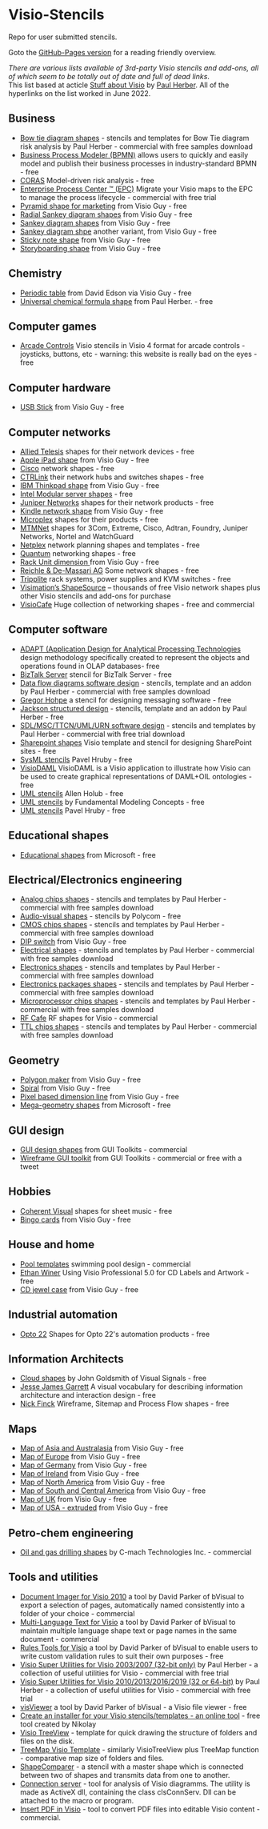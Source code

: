 # Visio-Stencils
Repo for user submitted stencils.

Goto the [GitHub-Pages version](https://visio-resources.github.io/Shapes-n-stencils/) for a reading friendly overview.

*There are various lists available of 3rd-party Visio stencils and add-ons, all of which seem to be totally out of date and full of dead links*.   
This list based at acticle [Stuff about Visio](https://paulherber.co.uk/stuff-about-visio/) by [Paul Herber](https://paulherber.co.uk/contact5.php). All of the hyperlinks on the list worked in June 2022.

## Business  

   <ul>
      <li><a href="https://www.paulherber.co.uk/visio-bowtie/">Bow tie diagram shapes</a> - stencils and templates for Bow Tie diagram risk analysis by Paul Herber - commercial with free samples download</li>
      <li><a href="http://interfacing.com/free-visio-bpmn-modeler">Business Process Modeler (BPMN)</a> allows users to quickly and easily model and publish their business processes in industry-standard BPMN - free</li>
      <!-- <li><a href="http://www.workflow-research.de/Downloads/BPMN/">Business Process Modeler (BPMN)</a> by Workflow Research - free</li> -->
      <li><a href="http://coras.sourceforge.net/downloads.html">CORAS</a> Model-driven risk analysis - free</li>
      <li><a href="http://interfacing.com/free-visio-bpmn-modeler">Enterprise Process Center &trade; (EPC)</a> Migrate your Visio maps to the EPC to manage the process lifecycle - commercial with free trial</li>
      <!-- <li><a href="http://www.ibm.com/developerworks/patterns/library/visio.html">IBM</a> eBusiness Patterns - free</li> -->
      <li><a href="http://www.visguy.com/2006/10/16/marketing-pyramid-shapes/">Pyramid shape for marketing</a> from Visio Guy - free</li>
      <li><a href="http://www.visguy.com/2009/05/08/radial-sankey-diagrams/">Radial Sankey diagram shapes</a> from Visio Guy - free</li>
      <!-- <li><a href="http://www.rdware.com/en/riskit-method/downloads">RISKIT method</a> Management consultancy of some sort - the website is full of search engine friendly management consultancy phrases but tells you almost nothing about what it actually is. So, if you want to deploy your competencies and goals together with your customers' resources in an ongoing real-time interactive scenario then this might be for you.</li> -->
      <li><a href="http://www.visguy.com/2008/01/02/sankey-diagram-shapes-for-visio/">Sankey diagram shapes</a> from Visio Guy - free</li>
      <li><a href="http://www.visguy.com/2009/10/26/follow-the-money-visio-sankey-diagram/">Sankey diagram shpe</a> another variant, from Visio Guy - free</li>
      <li><a href="http://www.visguy.com/2009/04/17/visio-sticky-note-shape/">Sticky note shape</a> from Visio Guy - free</li>
      <li><a href="http://www.visguy.com/2009/11/22/storyboard-frame-visio-shape/">Storyboarding shape</a> from Visio Guy - free</li>
    </ul>

  <H2>Chemistry</h2>
    <ul>
      <li><a href="http://www.visguy.com/2008/02/23/do-you-know-your-elements-a-visio-periodic-table/">Periodic table</a> from David Edson via Visio Guy - free</li>
      <li><a href="https://www.paulherber.co.uk/free-visio-shapes/">Universal chemical formula shape</a> from Paul Herber. - free</li>
    </ul>

  <h2>Computer games</h2>
    <ul>
      <li><a href="http://arcadecontrols.com/arcade_downloads.shtml#Miscellaneous">Arcade Controls</a> Visio stencils in Visio 4 format for arcade controls - joysticks, buttons, etc - warning: this website is really bad on the eyes - free</li>
      <!-- <li><a href="http://www.discoverthat.co.uk/floorplans/">John C. Brown</a> castle and cave shapes for dungeons and dragons - free</li> -->
      <!-- <li><a href="http://www.discoverthat.co.uk/floorplans/">John C. Brown</a> sci-fi spaceship deck design - free</li> -->
    </ul>


  <h2>Computer hardware</h2>
    <ul>
      <li><a href="http://www.visguy.com/2006/11/07/usb-stick-shape/">USB Stick</a> from Visio Guy - free</li>
    </ul>


  <h2>Computer networks</h2>
    <ul>
      <!-- <li><a href="http://www.a10networks.com/resources/logosphotos.php">A10 Networks</a> shapes for their network equipment - free</li> -->
      <li><a href="https://www.alliedtelesis.com/us/en/search?keywords=stencil">Allied Telesis</a> shapes for their network devices - free</li>
      <!-- <li><a href="http://www.altimatech.com/home/index.aspx">Altima Tech</a> sell NetZoom shapes - commercial</li> -->
      <li><a href="http://www.visguy.com/2010/12/19/apple-ipad-visio-shape/">Apple iPad shape</a> from Visio Guy - free</li>
      <!-- <li><a href="http://www.avocent.com/Support_Firmware/ACS/Avocent_Tools.aspx">Avocent</a> network devices shapes - free</li> -->
      <!-- <li><a href="http://www.bluecoat.com/company/news/resources">Blue Coat</a> network security and optimisation - free</li> -->
      <li><a href="http://www.cisco.com/en/US/products/hw/prod_cat_visios.html">Cisco</a> network shapes - free</li>
      <!-- <li><a href="http://www.brianmadden.com/blogs/brianmadden/archive/2004/07/19/now-available-for-download-citrix-metaframe-shapes-visio-stencil.aspx">Citrix server shapes</a> by Brian Madden - free</li> -->
      <!-- <li><a href="http://goremoteapp.com/products-page/visio-shapes/2012-visio-stencil/">Control4</a> Control4 Visio shapes - commercial</li> -->
      <li><a href="http://www.ctrlink.com/sitemap.htm">CTRLink</a> their network hubs and switches shapes - free</li>
      <!-- <li><a href="http://www.dell.com/content/topics/topic.aspx/global/products/pvaul/topics/en/visio?c=us&amp;cs=555&amp;l=en&amp;s=gen">Dell</a> Dell's servers and rack systems - free</li> -->
      <!-- <li><a href="http://www.hubbell-premise.com/visio.aspx">Hubbell</a> network wiring shapes - free</li> -->
      <li><a href="http://www.visguy.com/2006/11/24/thinkpad-network-shape/">IBM Thinkpad shape</a> from Visio Guy - free</li>
      <!-- <li><a href="http://www.imcnetworks.com/Support/VisioIcons.cfm">IMC Networks</a> create detailed and accurate network diagrams, network documentation, proposals and presentations - available upon request</li> -->
      <li><a href="http://lavazzza.wordpress.com/2010/05/19/intel-mfsys25-modular-server-visio/">Intel Modular server shapes</a> - free</li>
      <!-- <li><a href="http://jdtools.ca/visio/">JDTools</a> network shapes for various Sun and IBM items - free</li> -->
      <li><a href="http://www.juniper.net/us/en/products-services/icons-stencils/">Juniper Networks</a> shapes for their network products - free</li>
      <li><a href="http://www.visguy.com/2009/02/10/amazon-kindle-2-visio-network-shape/">Kindle network shape</a> from Visio Guy - free</li>
      <!-- <li><a href="http://www.leviton.com/OA_HTML/ibeCCtpSctDspRte.jsp?section=15500&amp;minisite=10028">Leviton</a> loads of networking shapes - free</li> -->
      <li><a href="http://www.microplex.com/support/visioShapes.html">Microplex</a> shapes for their products - free</li>
      <!-- <li><a href="http://www.moscad.com/rtustencilset.html">MOSCAD</a> Stencil set contains over 50 Motorola MOSCAD and MOSCAD-L objects - commercial - $249!!!!</li> -->
      <li><a href="http://www.mtmnet.com/visio_icons.htm">MTMNet</a> shapes for 3Com, Extreme, Cisco, Adtran, Foundry, Juniper Networks, Nortel and WatchGuard</li>
      <!-- <li><a href="http://www.nexans.co.uk/eservice/UK-en_GB/navigatepub_183256_-11751/3D_Visio_Shapes_for_Nexans_LAN_Systems.html">Nexans</a> network shapes - free</li> -->
      <li><a href="http://www.netplex.gr/planning_2.htm">Netplex</a> network planning shapes and templates - free</li>
      <!-- <li><a href="http://www.ghtrout.com/files/">Nortel resource</a> Nortel 198 shapes - free</li> -->
      <li><a href="http://www.quantum.com/brandbuilder/Templates/VisioStencils/index.aspx">Quantum</a> networking shapes - free</li>
      <li><a href="http://www.visguy.com/2007/04/01/rack-unit-dimension-line/">Rack Unit dimension </a> from Visio Guy - free</li>
      <!-- <li><a href="http://www.rdm.com/en/co/service/downloads-2/planning-and-documentation.aspx">Reichle &amp; De-Massari AG</a> many network shapes - free</li> -->
	  <li><a href="https://www.rdm.com/services/downloads/?rdm_downloads_cat[0]=54">Reichle &amp; De-Massari AG</a> Some network shapes - free</li>
      <li><a href="http://www.tripplite.com/en/lp/visio/index.cfm">Tripplite</a> rack systems, power supplies and KVM switches - free</li>
      <!-- <li><a href="http://www.cs.virginia.edu/~mngroup/projects/routeconfig/">University of Virginia - Multimedia Networks Group</a> RouteConfig - a graphical tool for configuring networks of PC routers - free</li> -->
	  <li><a href="http://www.shapesource.com/">Visimation’s ShapeSource</a> – thousands of free Visio network shapes plus other Visio stencils and add-ons for purchase</li>
      <li><a href="http://www.visiocafe.com/">VisioCafe</a> Huge collection of networking shapes - free and commercial</li>
      <!-- <li><a href="http://www.squaremilesystems.com/products/sms-visio-utils/">SMS Visio Utils for Networks</a> Utilities for creating and organising network diagrams - free </li> -->
      <!-- <li><a href="http://www.bb-elec.com/Tech-Support/Visio-Stencil/Visio-Stencils-Download.aspx">B&B Electronics networking stencils</a> - free </li> -->
    </ul>


  <h2>Computer software</h2>
    <ul>
      <li><a href="http://www.symcorp.com/tech_expertise_design.html">ADAPT (Application Design for Analytical Processing Technologies</a> design methodology specifically created to represent the objects and operations found in OLAP databases- free</li>
      <li><a href="http://sandroaspbiztalkblog.wordpress.com/2011/06/06/visio-2010-stencil-for-biztalk-server-updated/">BizTalk Server</a> stencil for BizTalk Server - free</li>
      <li><a href="https://www.paulherber.co.uk/visio-dfd/">Data flow diagrams software design</a> - stencils, template and an addon by Paul Herber - commercial with free samples download</li>
      <li><a href="http://www.enterpriseintegrationpatterns.com/downloads.html">Gregor Hohpe</a> a stencil for designing messaging software - free</li>
      <li><a href="https://www.paulherber.co.uk/free-visio-addons/">Jackson structured design</a> - stencils, template and an addon by Paul Herber - free</li>
      <!-- <li><a href="http://sirs.scg.ulaval.ca/Perceptory/english/stencil_e.asp">Perceptory - spatial and spatiotemporal PVLs</a> a tested, simple and efficient spatial database and spatiotemporal database visual modelling tool - free</li> -->
      <li><a href="https://www.paulherber.co.uk/visio-uml-sdl/">SDL/MSC/TTCN/UML/URN software design</a> - stencils and templates by Paul Herber - commercial with free trial download</li>
      <li><a href="https://docs.microsoft.com/en-us/archive/blogs/roberdan/visio-template-and-stencil-for-designing-sharepoint-sites-beta">Sharepoint shapes</a> Visio template and stencil for designing SharePoint sites - free</li>
      <li><a href="http://www.softwarestencils.com/sysml/index.html">SysML stencils</a> Pavel Hruby - free</li>
      <li><a href="http://www.daml.org/visiodaml/">VisioDAML</a> VisioDAML is a Visio application to illustrate how Visio can be used to create graphical representations of DAML+OIL ontologies - free</li>
      <li><a href="http://www.holub.com/goodies/uml_visio/">UML stencils</a> Allen Holub - free</li>
      <li><a href="http://www.fmc-modeling.org/tam_stencils">UML stencils</a> by Fundamental Modeling Concepts - free</li>
      <!-- <li><a href="http://pro.iankoenig.com/visio.php">UML stencils</a> Ian Koenig - free</li> -->
      <!-- <li><a href="http://www.objectmentor.com/resources/downloads.html">UML stencils</a> Object Mentor - free</li> -->
      <li><a href="http://www.softwarestencils.com/uml/index.html">UML stencils</a> Pavel Hruby - free</li>
    </ul>


  <h2>Educational shapes</h2>
    <ul>
      <li><a href="https://www.microsoft.com/en-gb/download/details.aspx?id=2497">Educational shapes</a> from Microsoft - free</li>
    </ul>


  <h2>Electrical/Electronics engineering</h2>
    <ul>
      <li><a href="https://www.paulherber.co.uk/visio-analog/">Analog chips shapes</a> - stencils and templates by Paul Herber - commercial with free samples download</li>
      <li><a href="https://www.poly.com/us/en/resources/visio-templates">Audio-visual shapes</a> - stencils by Polycom - free</li>
      <li><a href="https://www.paulherber.co.uk/visio-cmos/">CMOS chips shapes</a> - stencils and templates by Paul Herber - commercial with free samples download</li>
      <li><a href="http://www.visguy.com/2009/02/28/fdip-switch-shapes-gone-wild/">DIP switch</a> from Visio Guy - free</li>
      <li><a href="https://www.paulherber.co.uk/visio-electrical/">Electrical shapes</a> - stencils and templates by Paul Herber - commercial with free samples download</li>
      <li><a href="https://www.paulherber.co.uk/visio-electronics/">Electronics shapes</a> - stencils and templates by Paul Herber - commercial with free samples download</li>
      <li><a href="https://www.paulherber.co.uk/visio-electronics-packages/">Electronics packages shapes</a> - stencils and templates by Paul Herber - commercial with free samples download</li>
      <li><a href="https://www.paulherber.co.uk/visio-micros/">Microprocessor chips shapes</a> - stencils and templates by Paul Herber - commercial with free samples download</li>
      <li><a href="http://rfcafe.com/business/software/visio-stencils/visio-stencils.htm">RF Cafe</a> RF shapes for Visio - commercial</li>
      <li><a href="https://www.paulherber.co.uk/visio-ttl/">TTL chips shapes</a> - stencils and templates by Paul Herber - commercial with free samples download</li>
      <!-- <li><a href="http://www.solidoaktech.com/resources.html">Timing and flowchart shapes for IC design</a> - stencils by Solid Oak Tech - free </li> -->
      <!-- <li><a href="http://www.vitalsparks.com/visio.html">Vero board shape</a> - free </li> -->
      <!-- <li><a href="http://www.engineeringbase.com/">Engineering Base</a> Electrical design application based on Visio - commercial </li> -->
      <!-- <li><a href="https://radicasoftware.com/">Electra7</a> Electrical design application based on Visio - commercial </li> -->
    </ul>


  <!-- <h2>Genealogy</h2>
    <ul>
      <li><a href="http://gallery.technet.microsoft.com/office/Visio-Genogram-shapes-987d8813">Genogram shapes</a> from John Visio MVP - free </li>
    </ul> -->


  <h2>Geometry</h2>
    <ul>
      <li><a href="http://www.visguy.com/2006/11/24/polygon-maker/">Polygon maker</a> from Visio Guy - free</li>
      <li><a href="http://www.visguy.com/2006/10/19/spiral-shape-maker/">Spiral</a> from Visio Guy - free</li>
      <li><a href="http://www.visguy.com/2008/02/17/pixel-unit-dimension-line-shape/">Pixel based dimension line</a> from Visio Guy - free</li>
      <li><a href="http://www.microsoft.com/download/en/details.aspx?DisplayLang=en&amp;id=2497">Mega-geometry shapes</a> from Microsoft - free</li>
    </ul>


  <h2>GUI design</h2>
    <ul>
      <!-- <li><a href="http://urlgreyhot.com/personal/resources/visio_wireframe_stencil">Michael Angeles</a> Visio Wireframe Stencil - free</li> -->
      <li><a href="http://guitoolkits.com/visio-gui-bundle/">GUI design shapes</a> from GUI Toolkits - commercial</li>
      <li><a href="http://guitoolkits.com/wireframe-gui-toolkit/">Wireframe GUI toolkit</a> from GUI Toolkits - commercial or free with a tweet</li>
    </ul>


  <h2>Hobbies</h2>
    <ul>
      <!-- <li><a href="http://www.stanstrains.com/SoftwareVisioStencil.htm">Stan's Trains</a> Model railway track - free</li> -->
      <li><a href="http://www.cvisual.com/pi/staff.htm">Coherent Visual</a> shapes for sheet music - free</li>
      <!-- <li><a href="http://www.wiseguysynth.com/larry/visio.htm">Stooge Larry's "Wise Guy" Synthesizer page</a> shapes for MOTM synthesiser - free</li> -->
      <li><a href="http://www.visguy.com/2008/01/23/visio-bingo-template/">Bingo cards</a> from Visio Guy - free</li>
    </ul>


  <h2>House and home</h2>
    <ul>
      <li><a href="http://www.pooltemplates.com/">Pool templates</a> swimming pool design - commercial</li>
      <!-- <li><a href="http://www.closits.com/customLayouts.asp">Closits</a> Closet and modular furniture design - free</li> -->
      <li><a href="http://www.ethanwiner.com/VisioCD.html">Ethan Winer</a> Using Visio Professional 5.0 for CD Labels and Artwork - free</li>
      <li><a href="http://www.visguy.com/2006/11/01/cd-jewel-case-template/">CD jewel case</a> from Visio Guy - free</li>
    </ul>


  <h2>Industrial automation</h2>
    <ul>
      <li><a href="http://www.opto22.com/lp/visio_libraries.aspx">Opto 22</a> Shapes for Opto 22's automation products - free</li>
    </ul>


  <h2>Information Architects</h2>
    <ul>
      <!-- <li><a href="http://www.beacon16.com/2010/09/the-visio-iphone-stencil/">Beacon16</a> iPhone wireframe and mockup shapes - free</li> -->
      <li><a href="http://visualsignals.typepad.co.uk/vislog/2010/11/cloud-shapes.html">Cloud shapes</a> by John Goldsmith of Visual Signals - free</li>
<!--      <li><a href="http://www.guuui.com/issues/02_07.php">GUUUI</a> rapid prototyping with Visio - free</li> -->
      <li><a href="http://www.jjg.net/ia/visvocab/">Jesse James Garrett</a> A visual vocabulary for describing information architecture and interaction design - free</li>
      <li><a href="https://nickfinck.com/stencils.html">Nick Finck</a> Wireframe, Sitemap and Process Flow shapes - free</li>
      <!-- <li><a href="http://petervandijck.com/iabook/template.htm">Peter Van Dijck</a> shapes from Information Architecture For Designers - free</li> -->
    </ul>


  <h2>Maps</h2>
    <ul>
      <li><a href="http://www.visguy.com/2006/10/31/map-of-asia-australia/">Map of Asia and Australasia</a> from Visio Guy - free</li>
      <li><a href="http://www.visguy.com/2006/09/03/map-of-europe/">Map of Europe</a> from Visio Guy - free</li>
      <li><a href="http://www.visguy.com/2008/03/01/map-of-germany/">Map of Germany</a> from Visio Guy - free</li>
      <li><a href="http://www.visguy.com/2009/03/17/map-of-ireland/">Map of Ireland</a> from Visio Guy - free</li>
      <li><a href="http://www.visguy.com/2006/09/22/map-of-north-america/">Map of North America</a> from Visio Guy - free</li>
      <li><a href="http://www.visguy.com/2006/10/23/map-of-south-central-america/">Map of South and Central America</a> from Visio Guy - free</li>
      <li><a href="http://www.visguy.com/2008/04/04/map-of-uk-counties-and-boroughs/">Map of UK</a> from Visio Guy - free</li>
      <li><a href="http://www.visguy.com/2007/07/18/3d-extruded-map-of-usa/">Map of USA - extruded</a> from Visio Guy - free</li>
    </ul>


  <h2>Petro-chem engineering</h2>
    <ul>
      <!-- <li><a href="http://www.flair-consultants.com/products.html">Oil/gas process stencil</a> by Flair Infomatics Ltd. - commercial</li> -->
      <li><a href="https://powerdraw.net/powerdraw-full-package">Oil and gas drilling shapes</a> by C-mach Technologies Inc. - commercial </li>
    </ul>


  <h2>Tools and utilities</h2>
    <ul>
      <!-- <li><a href="http://www.bvisual.net/Products/cData.aspx">cData</a> a tool by David Parker of bVisual - a collection of five extra windows with data capability for Visio - commercial</li> -->
      <!-- <li><a href="http://www.bvisual.net/Products/celMaker.aspx">celMaker</a> a tool by David Parker of bVisual - to help developers copy custom properties, user-defined cells, actions and connection points from one master to another - commercial</li> -->
      <!-- <li><a href="http://www.bvisual.net/Products/DataLegends.aspx">Data Legends for Visio</a> a tool by David Parker of bVisual which adds essential legends for External Data - commercial</li> -->
      <li><a href="https://bvisual.net/products/documentimager-for-visio/">Document Imager for Visio 2010</a> a tool by David Parker of bVisual to export a selection of pages, automatically named consistently into a folder of your choice - commercial</li>
      <!-- <li><a href="http://www.wideman-one.com/gw/tech/Visio/index.htm">Graham Wideman</a> Visio Developer's Survival Pack - free</li> -->
      <li><a href="https://bvisual.net/products/multi-language-text-for-visio/">Multi-Language Text for Visio</a> a tool by David Parker of bVisual to maintain multiple language shape text or page names in the same document - commercial</li>
      <li><a href="https://bvisual.net/products/rules-tools-for-visio/">Rules Tools for Visio</a> a tool by David Parker of bVisual to enable users to write custom validation rules to suit their own purposes - free</li>
      <li><a href="https://www.paulherber.co.uk/visio-utilities/">Visio Super Utilities for Visio 2003/2007 (32-bit only)</a> by Paul Herber - a collection of useful utilities for Visio - commercial with free trial</li>
      <li><a href="https://www.paulherber.co.uk/visio-utilities3/">Visio Super Utilities for Visio 2010/2013/2016/2019 (32 or 64-bit)</a> by Paul Herber - a collection of useful utilities for Visio - commercial with free trial </li>
      <!-- <li><a href="https://bvisual.net/case-studies/vra-makes-the-case-for-prudential/">Visual Risk Analysis</a> a tool by David Parker of bVisual - commercial</li> -->
      <li><a href="https://bvisual.net/products/visviewer/">visViewer</a> a tool by David Parker of bVisual - a Visio file viewer - free </li>
      <!-- <li><a href="http://samposoftware.com/3dvisioner/">3D Visioner</a> a 3D addon for Visio - commercial</li> -->
      <li><a href="http://buildvisiosetup.azurewebsites.net/">Create an installer for your Visio stencils/templates - an online tool</a> - free tool created by Nikolay </li>
      <li><a href="https://gum.co/wkHG">Visio TreeView</a> - template for quick drawing the structure of folders and files on the disk. </li>
      <li><a href="https://gum.co/dTHz">TreeMap Visio Template</a> - similarly VisioTreeView plus TreeMap function  - comparative map size of folders and files.</li>
      <li><a href="https://gum.co/EjDU">ShapeComparer</a> - a stencil with a master shape which is connected between two of shapes and transmits data from one to another.</li>
      <li><a href="https://gumroad.com/l/GSExP">Connection server</a> - tool for analysis of Visio diagramms. The utility is made as ActiveX dll, containing the class clsConnServ. Dll can be attached to the macro or program.</li>
	  <li><a href="https://insertpdf.com/insert-pdf-in-visio/">Insert PDF in Visio</a> - tool to convert PDF files into editable Visio content - commercial.</li>
    </ul>


<!-- <h2>Various</h2>
    <ul>
      <li><a href="http://vishapz.com/">Transport, Industrial, Science, Health and Safety</a> by VishapZ - commercial</li>
   </ul> -->


<!--  <h2>Uncategorised</h2>
    <ul>
      <li><a href="http://www.cadplanners.com.au/www/home/">CAD Planners</a> TBD - commercial</li>
      <li><a href="http://www.shapesource.com/Scripts/default.asp">Shapesource</a> loads of shapes - TBD</li>
      <li><a href="">what</a> look at VisioCafe in more detail</li>
      <li><a href="">what</a> details</li>
      <li><a href="">what</a> from Visio Guy - free</li>
    </ul>
    <br> -->
